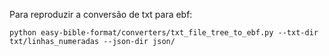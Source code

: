 Para reproduzir a conversão de txt para ebf:
```
python easy-bible-format/converters/txt_file_tree_to_ebf.py --txt-dir txt/linhas_numeradas --json-dir json/
```
